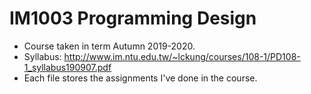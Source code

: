 # IM1003 Programming Design
* Course taken in term Autumn 2019-2020.
* Syllabus: http://www.im.ntu.edu.tw/~lckung/courses/108-1/PD108-1_syllabus190907.pdf
* Each file stores the assignments I've done in the course. 
